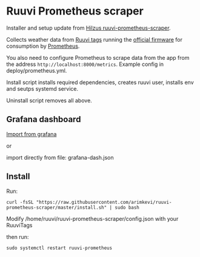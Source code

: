 # Ruuvi Prometheus scraper

Installer and setup update from [Hilzus ruuvi-prometheus-scraper][hilzus-repo]. 

Collects weather data from [Ruuvi tags][ruuvi-tag] running the [official
firmware][fw] for consumption by [Prometheus][prometheus].

You also need to configure Prometheus to scrape data from
the app from the address `http://localhost:8000/metrics`. Example config in deploy/prometheus.yml.

Install script installs required dependencies, creates ruuvi user, installs env and seutps systemd service.

Uninstall script removes all above.

## Grafana dashboard

[Import from grafana][grafana]

or 

import directly from file: grafana-dash.json

## Install

Run:

```curl -fsSL "https://raw.githubusercontent.com/arimkevi/ruuvi-prometheus-scraper/master/install.sh" | sudo bash```

Modify /home/ruuvi/ruuvi-prometheus-scraper/config.json with your RuuviTags

then run:

```sudo systemctl restart ruuvi-prometheus```

[hilzus-repo]: https://github.com/Hilzu/ruuvi-prometheus-scraper
[ruuvi-tag]: https://tag.ruuvi.com/
[fw]: https://lab.ruuvi.com/ruuvitag-fw/
[prometheus]: https://prometheus.io/
[grafana]: https://grafana.com/grafana/dashboards/12838
